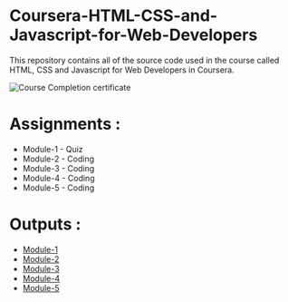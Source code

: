 # Coursera-HTML-CSS-and-Javascript-for-Web-Developers

This repository contains all of the source code used in the course called HTML, CSS and Javascript for Web Developers in Coursera.

![Course Completion certificate](https://github.com/siddartha19/Coursera-HTML-CSS-and-Javascript-for-Web-Developers/blob/master/Certificate.PNG)


# Assignments :

* Module-1 - Quiz 
* Module-2 - Coding
* Module-3 - Coding
* Module-4 - Coding
* Module-5 - Coding


# Outputs :

* [Module-1](https://salahatwa.github.io/sample_repo_test/Assignments/Hello-world/dist/hello-world/index.html)
* [Module-2](https://salahatwa.github.io/sample_repo_test/Assignments/module-2/index.html)
* [Module-3](https://salahatwa.github.io/sample_repo_test/Assignments/module-3/index.html)
* [Module-4](https://salahatwa.github.io/sample_repo_test/Assignments/module-4/index.html)
* [Module-5](https://salahatwa.github.io/sample_repo_test/Assignments/module-5/index.html)

